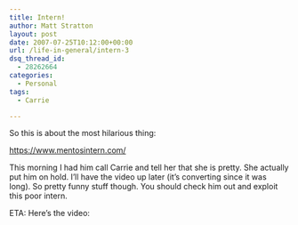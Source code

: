 ```yaml
---
title: Intern!
author: Matt Stratton
layout: post
date: 2007-07-25T10:12:00+00:00
url: /life-in-general/intern-3
dsq_thread_id:
  - 28262664
categories:
  - Personal
tags:
  - Carrie

---
```

So this is about the most hilarious thing:

https://www.mentosintern.com/

This morning I had him call Carrie and tell her that she is pretty. She actually put him on hold. I&#8217;ll have the video up later (it&#8217;s converting since it was long). So pretty funny stuff though. You should check him out and exploit this poor intern.

ETA: Here&#8217;s the video: